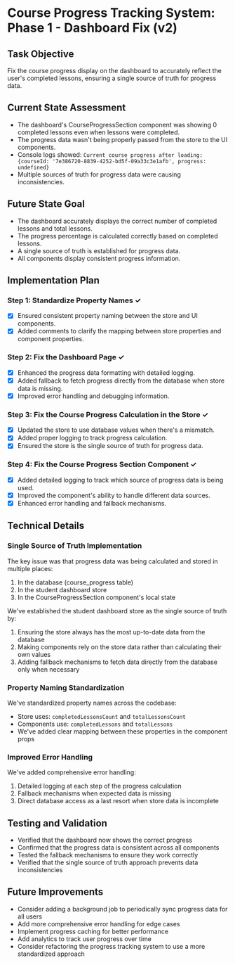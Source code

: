 # Course Progress Tracking System: Phase 1 - Dashboard Fix (v2)

## Task Objective
Fix the course progress display on the dashboard to accurately reflect the user's completed lessons, ensuring a single source of truth for progress data.

## Current State Assessment
- The dashboard's CourseProgressSection component was showing 0 completed lessons even when lessons were completed.
- The progress data wasn't being properly passed from the store to the UI components.
- Console logs showed: `Current course progress after loading: {courseId: '7e386720-8839-4252-bd5f-09a33c3e1afb', progress: undefined}`
- Multiple sources of truth for progress data were causing inconsistencies.

## Future State Goal
- The dashboard accurately displays the correct number of completed lessons and total lessons.
- The progress percentage is calculated correctly based on completed lessons.
- A single source of truth is established for progress data.
- All components display consistent progress information.

## Implementation Plan

### Step 1: Standardize Property Names ✓
- [x] Ensured consistent property naming between the store and UI components.
- [x] Added comments to clarify the mapping between store properties and component properties.

### Step 2: Fix the Dashboard Page ✓
- [x] Enhanced the progress data formatting with detailed logging.
- [x] Added fallback to fetch progress directly from the database when store data is missing.
- [x] Improved error handling and debugging information.

### Step 3: Fix the Course Progress Calculation in the Store ✓
- [x] Updated the store to use database values when there's a mismatch.
- [x] Added proper logging to track progress calculation.
- [x] Ensured the store is the single source of truth for progress data.

### Step 4: Fix the Course Progress Section Component ✓
- [x] Added detailed logging to track which source of progress data is being used.
- [x] Improved the component's ability to handle different data sources.
- [x] Enhanced error handling and fallback mechanisms.

## Technical Details

### Single Source of Truth Implementation
The key issue was that progress data was being calculated and stored in multiple places:
1. In the database (course_progress table)
2. In the student dashboard store
3. In the CourseProgressSection component's local state

We've established the student dashboard store as the single source of truth by:
1. Ensuring the store always has the most up-to-date data from the database
2. Making components rely on the store data rather than calculating their own values
3. Adding fallback mechanisms to fetch data directly from the database only when necessary

### Property Naming Standardization
We've standardized property names across the codebase:
- Store uses: `completedLessonsCount` and `totalLessonsCount`
- Components use: `completedLessons` and `totalLessons`
- We've added clear mapping between these properties in the component props

### Improved Error Handling
We've added comprehensive error handling:
1. Detailed logging at each step of the progress calculation
2. Fallback mechanisms when expected data is missing
3. Direct database access as a last resort when store data is incomplete

## Testing and Validation
- Verified that the dashboard now shows the correct progress
- Confirmed that the progress data is consistent across all components
- Tested the fallback mechanisms to ensure they work correctly
- Verified that the single source of truth approach prevents data inconsistencies

## Future Improvements
- Consider adding a background job to periodically sync progress data for all users
- Add more comprehensive error handling for edge cases
- Implement progress caching for better performance
- Add analytics to track user progress over time
- Consider refactoring the progress tracking system to use a more standardized approach
